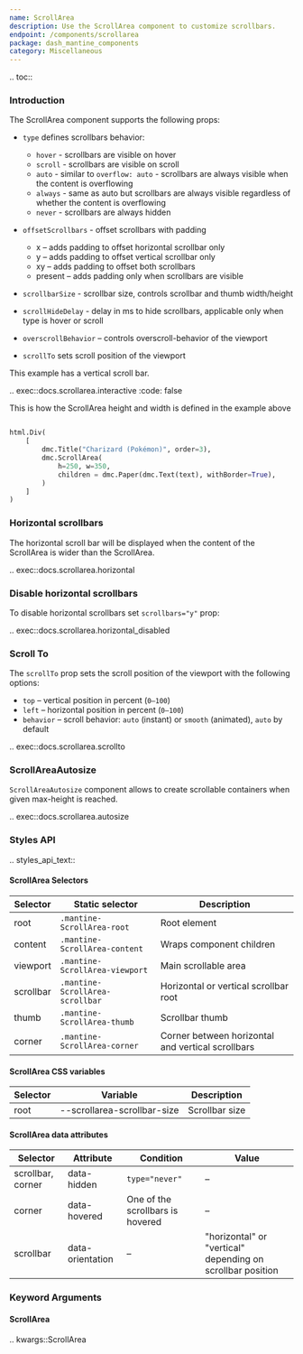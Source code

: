 ```yaml
---
name: ScrollArea
description: Use the ScrollArea component to customize scrollbars.
endpoint: /components/scrollarea
package: dash_mantine_components
category: Miscellaneous
---
```


.. toc::

### Introduction

The ScrollArea component supports the following props:

- `type` defines scrollbars behavior:
    - `hover` - scrollbars are visible on hover
    - `scroll` - scrollbars are visible on scroll
    - `auto` - similar to `overflow: auto` - scrollbars are always visible when the content is overflowing
    - `always` - same as auto but scrollbars are always visible regardless of whether the content is overflowing
    - `never` - scrollbars are always hidden
- `offsetScrollbars` - offset scrollbars with padding
    - x – adds padding to offset horizontal scrollbar only
    - y – adds padding to offset vertical scrollbar only
    - xy – adds padding to offset both scrollbars
    - present – adds padding only when scrollbars are visible

- `scrollbarSize` - scrollbar size, controls scrollbar and thumb width/height
- `scrollHideDelay` - delay in ms to hide scrollbars, applicable only when type is hover or scroll
- `overscrollBehavior` – controls overscroll-behavior of the viewport
- `scrollTo` sets scroll position of the viewport

This example has a vertical scroll bar. 

.. exec::docs.scrollarea.interactive
   :code: false

This is how the ScrollArea height and width is defined in the example above 

```python

html.Div(
    [
        dmc.Title("Charizard (Pokémon)", order=3),
        dmc.ScrollArea(
            h=250, w=350,
            children = dmc.Paper(dmc.Text(text), withBorder=True),        
        )
    ]
)
```
### Horizontal scrollbars

The horizontal scroll bar will be displayed when the content of the ScrollArea is wider than the ScrollArea.

.. exec::docs.scrollarea.horizontal


### Disable horizontal scrollbars
To disable horizontal scrollbars set `scrollbars="y"` prop:


.. exec::docs.scrollarea.horizontal_disabled


### Scroll To

The `scrollTo` prop sets the scroll position of the viewport with the following options:

  * `top` – vertical position in percent (`0–100`)
  * `left` – horizontal position in percent (`0–100`)
  * `behavior` – scroll behavior: `auto` (instant) or `smooth` (animated), `auto` by default

.. exec::docs.scrollarea.scrollto

### ScrollAreaAutosize

`ScrollAreaAutosize` component allows to create scrollable containers when given max-height is reached.

.. exec::docs.scrollarea.autosize


### Styles API

.. styles_api_text::

####  ScrollArea Selectors
| Selector  | Static selector                 | Description                                       |
| --------- | ------------------------------- | ------------------------------------------------- |
| root      | `.mantine-ScrollArea-root`      | Root element                                      |
| content   | `.mantine-ScrollArea-content`   | Wraps component children                          |
| viewport  | `.mantine-ScrollArea-viewport`  | Main scrollable area                              |
| scrollbar | `.mantine-ScrollArea-scrollbar` | Horizontal or vertical scrollbar root             |
| thumb     | `.mantine-ScrollArea-thumb`     | Scrollbar thumb                                   |
| corner    | `.mantine-ScrollArea-corner`    | Corner between horizontal and vertical scrollbars |



#### ScrollArea CSS variables

| Selector | Variable                     | Description    |
|----------|------------------------------|----------------|
| root     | --scrollarea-scrollbar-size   | Scrollbar size |


#### ScrollArea data attributes

| Selector         | Attribute          | Condition                          | Value                               |
|------------------|--------------------|------------------------------------|-------------------------------------|
| scrollbar, corner| data-hidden         | `type="never"`                     | –                                   |
| corner           | data-hovered        | One of the scrollbars is hovered   | –                                   |
| scrollbar        | data-orientation    | –                                  | "horizontal" or "vertical" depending on scrollbar position |




### Keyword Arguments

#### ScrollArea

.. kwargs::ScrollArea
